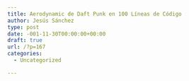 ```yaml
---
title: Aerodynamic de Daft Punk en 100 Líneas de Código
author: Jesús Sánchez
type: post
date: -001-11-30T00:00:00+00:00
draft: true
url: /?p=167
categories:
  - Uncategorized

---
```


